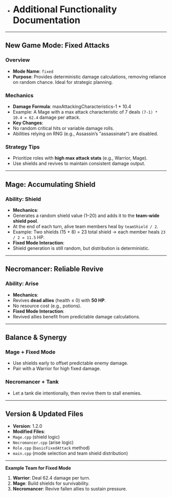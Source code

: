 - # Additional Functionality Documentation

---

## **New Game Mode: Fixed Attacks**
### **Overview**
- **Mode Name**: `fixed`
- **Purpose**: Provides deterministic damage calculations, removing reliance on random chance. Ideal for strategic planning.

### **Mechanics**
- **Damage Formula**: maxAttackingCharacteristics-1 * 10.4
- Example: A Mage with a max attack characteristic of 7 deals `(7-1) * 10.4 = 62.4` damage per attack.
- **Key Changes**:
- No random critical hits or variable damage rolls.
- Abilities relying on RNG (e.g., Assassin’s "assassinate") are disabled.

### **Strategy Tips**
- Prioritize roles with **high max attack stats** (e.g., Warrior, Mage).
- Use shields and revives to maintain consistent damage output.

---

## **Mage: Accumulating Shield**
### **Ability: Shield**
- **Mechanics**:
- Generates a random shield value (1–20) and adds it to the **team-wide shield pool**.
- At the end of each turn, alive team members heal by `teamShield / 2`.
- Example: Two shields (15 + 8) = 23 total shield → each member heals `23 / 2 = 11.5` HP.
- **Fixed Mode Interaction**:
- Shield generation is still random, but distribution is deterministic.

---

## **Necromancer: Reliable Revive**
### **Ability: Arise**
- **Mechanics**:
- Revives **dead allies** (health ≤ 0) with **50 HP**.
- No resource cost (e.g., potions).
- **Fixed Mode Interaction**:
- Revived allies benefit from predictable damage calculations.

---

## **Balance & Synergy**
### **Mage + Fixed Mode**
- Use shields early to offset predictable enemy damage.
- Pair with a Warrior for high fixed damage.

### **Necromancer + Tank**
- Let a tank die intentionally, then revive them to stall enemies.

---

## **Version & Updated Files**
- **Version**: 1.2.0
- **Modified Files**:
- `Mage.cpp` (shield logic)
- `Necromancer.cpp` (arise logic)
- `Role.cpp` (`basicFixedAttack` method)
- `main.cpp` (mode selection and team shield distribution)

---

**Example Team for Fixed Mode**
1. **Warrior**: Deal 62.4 damage per turn.
2. **Mage**: Build shields for survivability.
3. **Necromancer**: Revive fallen allies to sustain pressure.  